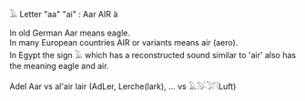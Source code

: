 𓄿 Letter "aa" "ai" : Aar AIR ä  

In old German Aar means eagle.  
In many European countries AIR or variants means air (aero).  
In Egypt the sign 𓄿 which has a reconstructed sound similar to 'air' also has the meaning eagle and air.  

Adel Aar vs al'air lair (AdLer, Lerche(lark), … vs 𓄿𓅮𓅯𓇋Luft)  

